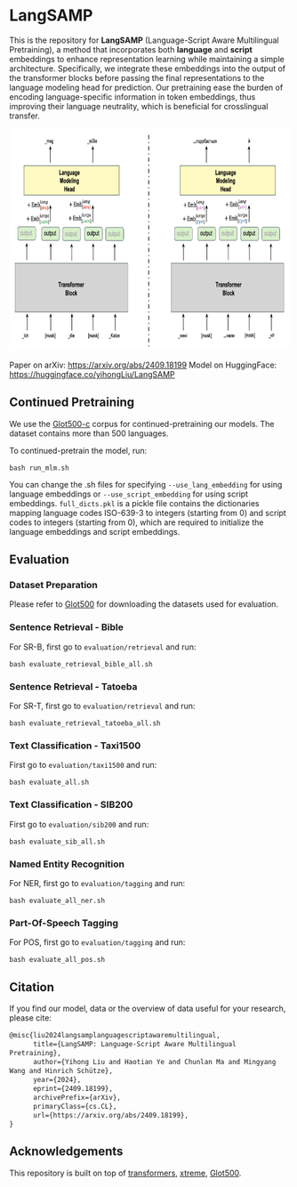 # LangSAMP

This is the repository for **LangSAMP** (Language-Script Aware Multilingual Pretraining), a method that incorporates both **language** and **script** embeddings to enhance representation learning while maintaining a simple architecture. Specifically, we integrate these embeddings into the output of the transformer blocks before passing the final representations to the language modeling head for prediction. Our pretraining ease the burden of encoding language-specific information in token embeddings, thus improving their language neutrality, which is beneficial for crosslingual transfer.

<div style="text-align: center;">
    <img src="/figures/pipeline.png" width="800" height="400" />
</div>

Paper on arXiv: https://arxiv.org/abs/2409.18199
Model on HuggingFace: https://huggingface.co/yihongLiu/LangSAMP  


## Continued Pretraining

We use the [Glot500-c](https://github.com/cisnlp/Glot500) corpus for continued-pretraining our models. The dataset contains more than 500 languages.

To continued-pretrain the model, run:

```
bash run_mlm.sh
```

You can change the .sh files for specifying ```--use_lang_embedding``` for using language embeddings or ```--use_script_embedding``` for using script embeddings. ```full_dicts.pkl``` is a pickle file contains the dictionaries mapping language codes ISO-639-3 to integers (starting from 0) and script codes to integers (starting from 0), which are required to initialize the language embeddings and script embeddings.


## Evaluation

### Dataset Preparation

Please refer to [Glot500](https://github.com/cisnlp/Glot500) for downloading the datasets used for evaluation.

### Sentence Retrieval - Bible

For SR-B, first go to ``evaluation/retrieval`` and run:

```
bash evaluate_retrieval_bible_all.sh
```


### Sentence Retrieval - Tatoeba

For SR-T, first go to ``evaluation/retrieval`` and run:

```
bash evaluate_retrieval_tatoeba_all.sh
```

### Text Classification - Taxi1500

First go to ``evaluation/taxi1500`` and run:

```
bash evaluate_all.sh
```

### Text Classification - SIB200

First go to ``evaluation/sib200`` and run:

```
bash evaluate_sib_all.sh
```

### Named Entity Recognition

For NER, first go to ``evaluation/tagging`` and run:
```
bash evaluate_all_ner.sh
```

### Part-Of-Speech Tagging

For POS, first go to ``evaluation/tagging`` and run:
```
bash evaluate_all_pos.sh
```

## Citation

If you find our model, data or the overview of data useful for your research, please cite:

```
@misc{liu2024langsamplanguagescriptawaremultilingual,
      title={LangSAMP: Language-Script Aware Multilingual Pretraining}, 
      author={Yihong Liu and Haotian Ye and Chunlan Ma and Mingyang Wang and Hinrich Schütze},
      year={2024},
      eprint={2409.18199},
      archivePrefix={arXiv},
      primaryClass={cs.CL},
      url={https://arxiv.org/abs/2409.18199}, 
}
```

## Acknowledgements

This repository is built on top of [transformers](https://github.com/huggingface/transformers), [xtreme](https://github.com/google-research/xtreme), [Glot500](https://github.com/cisnlp/Glot500).
